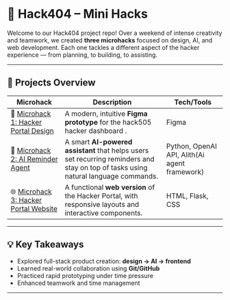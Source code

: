 # 🚀 Hack404 – Mini Hacks

Welcome to our Hack404 project repo! Over a weekend of intense creativity and teamwork, we created **three microhacks** focused on design, AI, and web development. Each one tackles a different aspect of the hacker experience — from planning, to building, to assisting.

---

## 🧩 Projects Overview

| Microhack | Description | Tech/Tools |
|-----------|-------------|------------|
| 🎨 [Microhack 1: Hacker Portal Design](./mini-hack-1/) | A modern, intuitive **Figma prototype** for the hack505 hacker dashboard .  | Figma |
| 🤖 [Microhack 2: AI Reminder Agent](./mini-hack-2-agentic-ai/) | A smart **AI-powered assistant** that helps users set recurring reminders and stay on top of tasks using natural language commands. | Python, OpenAI API, Alith(Ai agent framework) |
| 🌐 [Microhack 3: Hacker Portal Website](./mini-hack-3-web-dev/) | A  functional **web version** of the Hacker Portal,  with responsive layouts and interactive components. | HTML, Flask, CSS |

---

## 💡 Key Takeaways

- Explored full-stack product creation: **design → AI → frontend**
- Learned real-world collaboration using **Git/GitHub**
- Practiced rapid prototyping under time pressure
- Enhanced teamwork and time management

---
